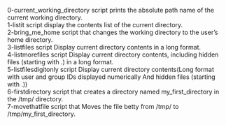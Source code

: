 0-current_working_directory script prints the absolute path name of the current working directory.
<br>
1-listit script display the contents list of the current directory.
<br>
2-bring_me_home script that changes the working directory to the user’s home directory.
<br>
3-listfiles script Display current directory contents in a long format.
<br>
4-listmorefiles script Display current directory contents, including hidden files (starting with .) in a long format.
<br>
5-listfilesdigitonly script Display current directory contents(Long format with user and group IDs displayed numerically And hidden files (starting with .))
<br>
6-firstdirectory script that creates a directory named my_first_directory in the /tmp/ directory.
<br>
7-movethatfile script that Moves the file betty from /tmp/ to /tmp/my_first_directory.
